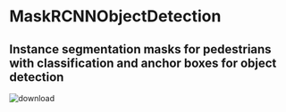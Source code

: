 # MaskRCNNObjectDetection

## Instance segmentation masks for pedestrians with classification and anchor boxes for object detection
![download](https://github.com/user-attachments/assets/3463e1ae-4c5d-46b6-b84c-71a364493424)
